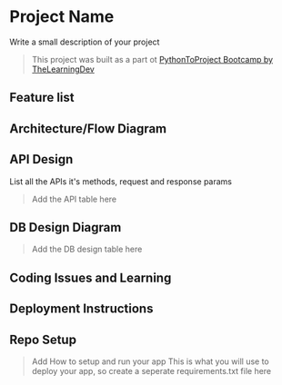 # Project Name

Write a small description of your project


> This project was built as a part ot [PythonToProject Bootcamp by TheLearningDev](https://bhavaniravi.gumroad.com/l/LaFSj)

## Feature list


## Architecture/Flow Diagram



## API Design

List all the APIs it's methods, request and response params

> Add the API table here

## DB Design Diagram

> Add the DB design table here

## Coding Issues and Learning


## Deployment Instructions


## Repo Setup

> Add How to setup and run your app
> This is what you will use to deploy your app, so create a seperate requirements.txt file here









